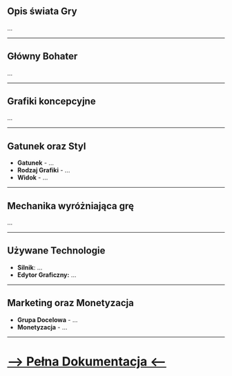 ## Opis świata Gry

...

---

## Główny Bohater

...

---

## Grafiki koncepcyjne

...

---

## Gatunek oraz Styl

- **Gatunek** - ...
- **Rodzaj Grafiki** - ...
- **Widok** - ...

---

## Mechanika wyróżniająca grę

...

---

## Używane Technologie

- **Silnik**: ...
- **Edytor Graficzny:** ...

---

## Marketing oraz Monetyzacja

- **Grupa Docelowa** - ...
- **Monetyzacja** -  ...

---

# [--> Pełna Dokumentacja <--](GDD/ReadMe.md)


